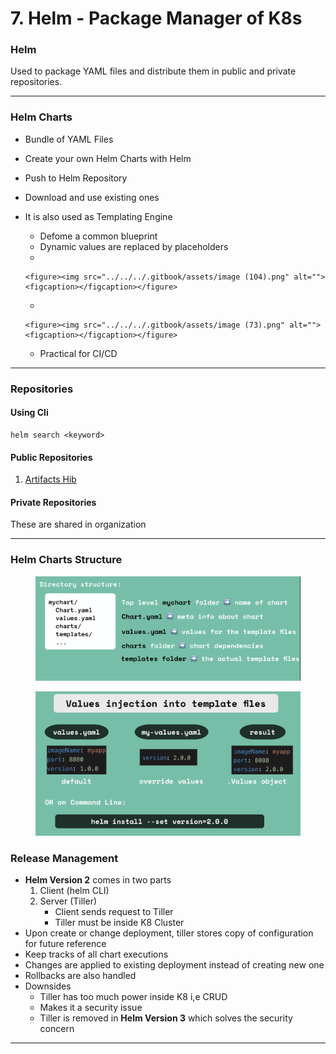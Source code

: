 # 7. Helm - Package Manager of K8s

### Helm

Used to package YAML files and distribute them in public and private repositories.

***

### Helm Charts

* Bundle of YAML Files
* Create your own Helm Charts with Helm
* Push to Helm Repository
* Download and use existing ones
* It is also used as Templating Engine
  * Defome a common blueprint
  * Dynamic values are replaced by placeholders
  *

      <figure><img src="../../../.gitbook/assets/image (104).png" alt=""><figcaption></figcaption></figure>
  *

      <figure><img src="../../../.gitbook/assets/image (73).png" alt=""><figcaption></figcaption></figure>
  * Practical for CI/CD

***

### Repositories

#### Using Cli

```
helm search <keyword>
```

#### Public Repositories

1. [Artifacts Hib](https://artifacthub.io/)

#### Private Repositories

These are shared in organization

***

### Helm Charts Structure

<figure><img src="../../../.gitbook/assets/image (11).png" alt=""><figcaption></figcaption></figure>

<figure><img src="../../../.gitbook/assets/image (57).png" alt=""><figcaption></figcaption></figure>

### Release Management

* **Helm Version 2** comes in two parts
  1. Client (helm CLI)
  2. Server (Tiller)
     * Client sends request to Tiller
     * Tiller must be inside K8 Cluster
* Upon create or change deployment, tiller stores copy of configuration for future reference
* Keep tracks of all chart executions
* Changes are applied to existing deployment instead of creating new one
* Rollbacks are also handled
* Downsides
  * Tiller has too much power inside K8 i,e CRUD
  * Makes it a security issue
  * Tiller is removed in **Helm Version 3** which solves the security concern

***
